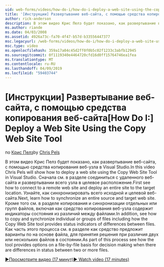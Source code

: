 ```yaml
---
uid: web-forms/videos/how-do-i/how-do-i-deploy-a-web-site-using-the-copy-web-site-tool
title: '[Инструкции] Развертывание веб-сайта, с помощью средства копирования веб-сайта | Документация Майкрософт'
author: rick-anderson
description: В этом видео Крис Пелз будет показано, как развертывание веб-сайта, с помощью средства копирования веб-узла в Visual Studio. Сначала посмотреть, как подключиться к удаленной веб-сайта и...
ms.author: riande
ms.date: 04/03/2008
ms.assetid: 4926a73c-fa70-4f47-b57d-b33556447377
msc.legacyurl: /web-forms/videos/how-do-i/how-do-i-deploy-a-web-site-using-the-copy-web-site-tool
msc.type: video
ms.openlocfilehash: 359a17a04c45d2ff0f0b5c02f1233c3abfb12945
ms.sourcegitcommit: 0f1119340e4464720cfd16d0ff15764746ea1fea
ms.translationtype: MT
ms.contentlocale: ru-RU
ms.lasthandoff: 04/09/2019
ms.locfileid: "59403744"
---
```

# <a name="how-do-i-deploy-a-web-site-using-the-copy-web-site-tool"></a><span data-ttu-id="6065a-104">[Инструкции] Развертывание веб-сайта, с помощью средства копирования веб-сайта</span><span class="sxs-lookup"><span data-stu-id="6065a-104">[How Do I:] Deploy a Web Site Using the Copy Web Site Tool</span></span>

<span data-ttu-id="6065a-105">по [Крис Пелз](https://twitter.com/chrispels)</span><span class="sxs-lookup"><span data-stu-id="6065a-105">by [Chris Pels](https://twitter.com/chrispels)</span></span>

<span data-ttu-id="6065a-106">В этом видео Крис Пелз будет показано, как развертывание веб-сайта, с помощью средства копирования веб-узла в Visual Studio.</span><span class="sxs-lookup"><span data-stu-id="6065a-106">In this video Chris Pels will show how to deploy a web site using the Copy Web Site Tool in Visual Studio.</span></span> <span data-ttu-id="6065a-107">Сначала см. в разделе соединиться с удаленного веб-сайта и развертывании всего узла в целевое расположение.</span><span class="sxs-lookup"><span data-stu-id="6065a-107">First see how to connect to a remote web site and deploy an entire site to the target location.</span></span> <span data-ttu-id="6065a-108">Узнайте, как синхронизировать всего исходной и целевой веб-сайта.</span><span class="sxs-lookup"><span data-stu-id="6065a-108">Next, learn how to synchronize an entire source and target web site.</span></span> <span data-ttu-id="6065a-109">Кроме того см. в разделе копирования и синхронизации отдельных или групп файлов, включая как средство копирования веб-узла содержит индикаторы состояния из различий между файлами.</span><span class="sxs-lookup"><span data-stu-id="6065a-109">In addition, see how to copy and synchronize individual or groups of files including how the Copy Web Site tool provides status indicators of differences between files.</span></span> <span data-ttu-id="6065a-110">Как часть этого процесса см. в разделе как средство предложит варианты по на основе файла, для принятия решения при различия двух или нескольких файлов в состоянии.</span><span class="sxs-lookup"><span data-stu-id="6065a-110">As part of this process see how the tool provides options on a file-by-file basis for decision making when there are differences in status between two or more files.</span></span>

[<span data-ttu-id="6065a-111">&#9654;Просмотрите видео (17 минут)</span><span class="sxs-lookup"><span data-stu-id="6065a-111">&#9654; Watch video (17 minutes)</span></span>](https://channel9.msdn.com/Blogs/ASP-NET-Site-Videos/how-do-i-deploy-a-web-site-using-the-copy-web-site-tool)
